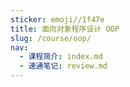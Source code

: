 ```yaml
---
sticker: emoji//1f47e
title: 面向对象程序设计 OOP
slug: /course/oop/
nav:
  - 课程简介: index.md
  - 速通笔记: review.md
---
```

